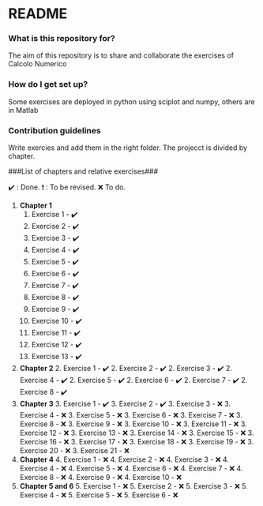 # README #

### What is this repository for? ###

The aim of this repository is to share and collaborate the exercises of Calcolo Numerico

### How do I get set up? ###

Some exercises are deployed in python using sciplot and numpy, others are in Matlab

### Contribution guidelines ###
Write exercies and add them in the right folder.
The projecct is divided by chapter.

###List of chapters and relative exercises###

:heavy_check_mark: : Done.
:heavy_exclamation_mark: : To be revised.
:x: To do.

1. **Chapter 1**
    1. Exercise 1 - :heavy_check_mark:
    1. Exercise 2 - :heavy_check_mark:
    1. Exercise 3 - :heavy_check_mark:
    1. Exercise 4 - :heavy_check_mark:
    1. Exercise 5 - :heavy_check_mark:
    1. Exercise 6 - :heavy_check_mark:
    1. Exercise 7 - :heavy_check_mark:
    1. Exercise 8 - :heavy_check_mark:
    1. Exercise 9 - :heavy_check_mark:
    1. Exercise 10 - :heavy_check_mark:
    1. Exercise 11 - :heavy_check_mark:
    1. Exercise 12 - :heavy_check_mark:
    1. Exercise 13 - :heavy_check_mark:
2. **Chapter 2**
    2. Exercise 1 - :heavy_check_mark:
    2. Exercise 2 - :heavy_check_mark:
    2. Exercise 3 - :heavy_check_mark:
    2. Exercise 4 - :heavy_check_mark:
    2. Exercise 5 - :heavy_check_mark:
    2. Exercise 6 - :heavy_check_mark:
    2. Exercise 7 - :heavy_check_mark:
    2. Exercise 8 - :heavy_check_mark:
3. **Chapter 3**
    3. Exercise 1 - :heavy_check_mark:
    3. Exercise 2 - :heavy_check_mark:
    3. Exercise 3 - :x:
    3. Exercise 4 - :x:
    3. Exercise 5 - :x:
    3. Exercise 6 - :x:
    3. Exercise 7 - :x:
    3. Exercise 8 - :x:
    3. Exercise 9 - :x:
    3. Exercise 10 - :x:
    3. Exercise 11 - :x:
    3. Exercise 12 - :x:
    3. Exercise 13 - :x:
    3. Exercise 14 - :x:
    3. Exercise 15 - :x:
    3. Exercise 16 - :x:
    3. Exercise 17 - :x:
    3. Exercise 18 - :x:
    3. Exercise 19 - :x:
    3. Exercise 20 - :x:
    3. Exercise 21 - :x:
4. **Chapter 4**
    4. Exercise 1 - :x:
    4. Exercise 2 - :x:
    4. Exercise 3 - :x:
    4. Exercise 4 - :x:
    4. Exercise 5 - :x:
    4. Exercise 6 - :x:
    4. Exercise 7 - :x:
    4. Exercise 8 - :x:
    4. Exercise 9 - :x:
    4. Exercise 10 - :x:
5. **Chapter 5 and 6**
    5. Exercise 1 - :x:
    5. Exercise 2 - :x:
    5. Exercise 3 - :x:
    5. Exercise 4 - :x:
    5. Exercise 5 - :x:
    5. Exercise 6 - :x:
